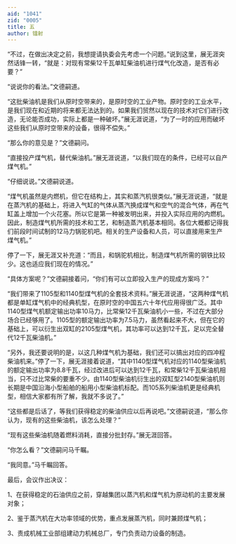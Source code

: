 ```yaml
---
aid: "1041"
zid: "0005"
title: 五
author: 镭射
---
```


“不过，在做出决定之前，我想提请执委会先考虑一个问题。”说到这里，展无涯突然话锋一转，“就是：对现有常柴12千瓦单缸柴油机进行煤气化改造，是否有必要？”

“说说你的看法。”文德嗣道。

“这批柴油机是我们从原时空带来的，是原时空的工业产物。原时空的工业水平，是我们现在和近期的将来都无法达到的。如果我们贸然以现在的技术对它们进行改造，无论能否成功，实际上都是一种破坏。”展无涯说道，“为了一时的应用而破坏这些我们从原时空带来的设备，很得不偿失。”

“那么你的意见是？”文德嗣问。

“直接投产煤气机，替代柴油机。”展无涯说道，“以我们现在的条件，已经可以自产煤气机。”

“仔细说说。”文德嗣说道。

“煤气机虽然是内燃机，但它在结构上，其实和蒸汽机很类似。”展无涯说道，“就是在蒸汽机的基础上，将进入气缸的气体从蒸汽换成煤气和空气的混合气体，再在气缸盖上增加一个火花塞。所以它是第一种被发明出来，并投入实际应用的内燃机。因此，制造煤气机所需的技术和工艺，和制造蒸汽机基本相同。各位大概都记得我们前段时间试制的12马力锅驼机吧。相关的生产设备和人员，可以直接用来生产煤气机。”

停了一下，展无涯又补充道：“而且，和锅驼机相比，制造煤气机所需的钢铁比较少。这也适应我们现在的情况。”

“具体方案呢？”文德嗣接着问，“你们有可以立即投入生产的现成方案吗？”

“我们带来了1105型和1140型煤气机的全套技术资料。”展无涯说道，“这两种煤气机都是单缸煤气机中的经典机型，在原时空的中国五六十年代应用得很广泛。其中1140型煤气机额定输出功率10马力，比常柴12千瓦柴油机小一些，不过在大部分场合已经够用了。1105型的额定输出功率为7.5马力，虽然看起来不大，但在它的基础上，可以衍生出双缸的2105型煤气机，其功率可以达到12千瓦，足以完全替代12千瓦柴油机。”

“另外，我还要说明的是，以这几种煤气机为基础，我们还可以搞出对应的四冲程柴油机来。”停了一下，展无涯接着说道，“其中1140型煤气机对应的1140型柴油机的额定输出功率为8.8千瓦，经过改进后可以达到12千瓦，和常柴12千瓦柴油机相当，只不过比常柴的要重不少。由1140型柴油机衍生出的双缸型2140型柴油机则长期是中国沿海小型船舶的船用小型柴油机标配。而105系列柴油机更是经典机型，相信大家都有所了解，我就不多说了。”

“这些都是后话了，等我们获得稳定的柴油供应以后再说吧。”文德嗣说道，“那么你认为，现有的这些柴油机，该怎么处理？”

“现有这些柴油机随着燃料消耗，直接分批封存。”展无涯回答。

“你怎么看？”文德嗣问马千瞩。

“我同意。”马千瞩回答。

最后，会议作出决议：

1、在获得稳定的石油供应之前，穿越集团以蒸汽机和煤气机为原动机的主要发展对象；

2、鉴于蒸汽机在大功率领域的优势，重点发展蒸汽机，同时兼顾煤气机；

3、责成机械工业部组建动力机械总厂，专门负责动力设备的制造。
